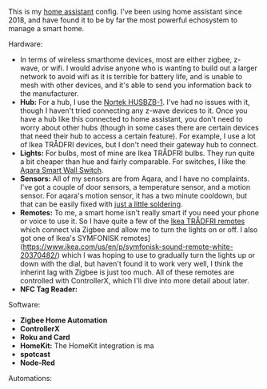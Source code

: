 This is my [home assistant](https://www.home-assistant.io) config. I've been using home assistant since 2018, and have found it to be by far the most powerful echosystem to manage a smart home. 

Hardware:
* In terms of wireless smarthome devices, most are either zigbee, z-wave, or wifi. I would advise anyone who is wanting to build out a larger network to avoid wifi as it is terrible for battery life, and is unable to mesh with other devices, and it's able to send you information back to the manufacturer. 
* **Hub:** For a hub, I use the [Nortek HUSBZB-1](https://www.nortekcontrol.com/products/2gig/husbzb-1-gocontrol-quickstick-combo/). I've had no issues with it, though I haven't tried connecting any z-wave devices to it. Once you have a hub like this connected to home assistant, you don't need to worry about other hubs (though in some cases there are certain devices that need their hub to access a certain feature). For example, I use a lot of Ikea TRÅDFRI devices, but I don't need their gateway hub to connect. 
* **Lights:** For bulbs, most of mine are Ikea TRÅDFRI bulbs. They run quite a bit cheaper than hue and fairly comparable. For switches, I like the [Aqara Smart Wall Switch](https://www.aqara.com/us/smart_switch_no_neutral.html).
* **Sensors:** All of my sensors are from Aqara, and I have no complaints. I've got a couple of door sensors, a temperature sensor, and a motion sensor. For aqara's motion sensor, it has a two minute cooldown, but that can be easily fixed with [just a little soldering](https://community.smartthings.com/t/making-xiaomi-motion-sensor-a-super-motion-sensor/139806).
* **Remotes:** To me, a smart home isn't really smart if you need your phone or voice to use it. So I have quite a few of the [Ikea TRÅDFRI remotes](https://www.ikea.com/us/en/p/tradfri-wireless-dimmer-white-10408598/) which connect via Zigbee and allow me to turn the lights on or off. I also got one of Ikea's SYMFONISK remotes](https://www.ikea.com/us/en/p/symfonisk-sound-remote-white-20370482/) which I was hoping to use to gradually turn the lights up or down with the dial, but haven't found it to work very well, I think the inherint lag with Zigbee is just too much. All of these remotes are controlled with ControllerX, which I'll dive into more detail about later. 
* **NFC Tag Reader:**

Software:
* **Zigbee Home Automation**
* **ControllerX**
* **Roku and Card**
* **HomeKit:** The HomeKit integration is ma
* **spotcast**
* **Node-Red**

Automations:
